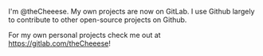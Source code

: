 I'm @theCheeese.
My own projects are now on GitLab.
I use Github largely to contribute to other open-source projects on Github.

For my own personal projects check me out at https://gitlab.com/theCheeese!
